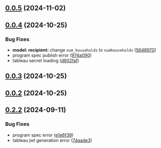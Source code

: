 ## [0.0.5](https://github.com/LiteracyBridge/amplio-backend/compare/v0.0.4...v0.0.5) (2024-11-02)



## [0.0.4](https://github.com/LiteracyBridge/amplio-backend/compare/v0.0.3...v0.0.4) (2024-10-25)


### Bug Fixes

* **model: recipient:** change `num_households` to `numhouseholds` ([5648970](https://github.com/LiteracyBridge/amplio-backend/commit/564897093d75fd5917cd654f239e7b619c9dc490))
* program spec publish error ([974a090](https://github.com/LiteracyBridge/amplio-backend/commit/974a090584a2562004becda498ff21c8b73d215e))
* tableau secret loading ([d602faf](https://github.com/LiteracyBridge/amplio-backend/commit/d602faf4dcc65357964ffef2dbd76b37e356ce83))



## [0.0.3](https://github.com/LiteracyBridge/amplio-backend/compare/v0.0.2...v0.0.3) (2024-10-25)



## [0.0.2](https://github.com/LiteracyBridge/amplio-backend/compare/v0.2.2...v0.0.2) (2024-10-25)



## [0.2.2](https://github.com/LiteracyBridge/amplio-backend/compare/v0.2.1...v0.2.2) (2024-09-11)


### Bug Fixes

* program spec error ([e1e6f39](https://github.com/LiteracyBridge/amplio-backend/commit/e1e6f39229045946b08fc3ed62e799cc6d99d990))
* tableau jwt generation error ([74aade3](https://github.com/LiteracyBridge/amplio-backend/commit/74aade305a5d8045b54044fbf34bee78ba4abec5))



